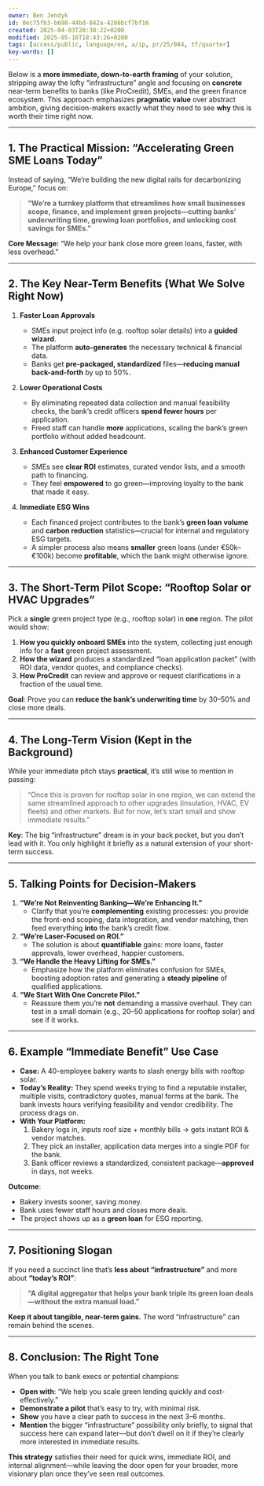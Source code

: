 ```yaml
---
owner: Ben Jendyk
id: 0ec75fb3-b698-44bd-842a-4286bcf7bf16
created: 2025-04-03T20:38:22+0200
modified: 2025-05-16T18:43:26+0200
tags: [access/public, language/en, a/ip, pr/25/084, tf/quarter]
key-words: []
---
```


Below is a **more immediate, down-to-earth framing** of your solution, stripping away the lofty “infrastructure” angle and focusing on **concrete** near-term benefits to banks (like ProCredit), SMEs, and the green finance ecosystem. This approach emphasizes **pragmatic value** over abstract ambition, giving decision-makers exactly what they need to see **why** this is worth their time right now.

---

## **1. The Practical Mission: “Accelerating Green SME Loans Today”**
Instead of saying, “We’re building the new digital rails for decarbonizing Europe,” focus on:
> **“We’re a turnkey platform that streamlines how small businesses scope, finance, and implement green projects—cutting banks’ underwriting time, growing loan portfolios, and unlocking cost savings for SMEs.”**

**Core Message:** “We help your bank close more green loans, faster, with less overhead.”

---

## **2. The Key Near-Term Benefits (What We Solve Right Now)**

1. **Faster Loan Approvals**  
   - SMEs input project info (e.g. rooftop solar details) into a **guided wizard**.  
   - The platform **auto-generates** the necessary technical & financial data.  
   - Banks get **pre-packaged, standardized** files—**reducing manual back-and-forth** by up to 50%.

2. **Lower Operational Costs**  
   - By eliminating repeated data collection and manual feasibility checks, the bank’s credit officers **spend fewer hours** per application.  
   - Freed staff can handle **more** applications, scaling the bank’s green portfolio without added headcount.

3. **Enhanced Customer Experience**  
   - SMEs see **clear ROI** estimates, curated vendor lists, and a smooth path to financing.  
   - They feel **empowered** to go green—improving loyalty to the bank that made it easy.

4. **Immediate ESG Wins**  
   - Each financed project contributes to the bank’s **green loan volume** and **carbon reduction** statistics—crucial for internal and regulatory ESG targets.  
   - A simpler process also means **smaller** green loans (under €50k–€100k) become **profitable**, which the bank might otherwise ignore.

---

## **3. The Short-Term Pilot Scope: “Rooftop Solar or HVAC Upgrades”**
Pick a **single** green project type (e.g., rooftop solar) in **one** region. The pilot would show:

1. **How you quickly onboard SMEs** into the system, collecting just enough info for a **fast** green project assessment.  
2. **How the wizard** produces a standardized “loan application packet” (with ROI data, vendor quotes, and compliance checks).  
3. **How ProCredit** can review and approve or request clarifications in a fraction of the usual time.

**Goal**: Prove you can **reduce the bank’s underwriting time** by 30–50% and close more deals.

---

## **4. The Long-Term Vision (Kept in the Background)**
While your immediate pitch stays **practical**, it’s still wise to mention in passing:
> “Once this is proven for rooftop solar in one region, we can extend the same streamlined approach to other upgrades (insulation, HVAC, EV fleets) and other markets. But for now, let’s start small and show immediate results.”

**Key**: The big “infrastructure” dream is in your back pocket, but you don’t lead with it. You only highlight it briefly as a natural extension of your short-term success.

---

## **5. Talking Points for Decision-Makers**

1. **“We’re Not Reinventing Banking—We’re Enhancing It.”**  
   - Clarify that you’re **complementing** existing processes: you provide the front-end scoping, data integration, and vendor matching, then feed everything **into** the bank’s credit flow.  
2. **“We’re Laser-Focused on ROI.”**  
   - The solution is about **quantifiable** gains: more loans, faster approvals, lower overhead, happier customers.  
3. **“We Handle the Heavy Lifting for SMEs.”**  
   - Emphasize how the platform eliminates confusion for SMEs, boosting adoption rates and generating a **steady pipeline** of qualified applications.  
4. **“We Start With One Concrete Pilot.”**  
   - Reassure them you’re **not** demanding a massive overhaul. They can test in a small domain (e.g., 20–50 applications for rooftop solar) and see if it works.

---

## **6. Example “Immediate Benefit” Use Case**

- **Case:** A 40-employee bakery wants to slash energy bills with rooftop solar.  
- **Today’s Reality:** They spend weeks trying to find a reputable installer, multiple visits, contradictory quotes, manual forms at the bank. The bank invests hours verifying feasibility and vendor credibility. The process drags on.  
- **With Your Platform:**  
   1. Bakery logs in, inputs roof size + monthly bills → gets instant ROI & vendor matches.  
   2. They pick an installer, application data merges into a single PDF for the bank.  
   3. Bank officer reviews a standardized, consistent package—**approved** in days, not weeks.  

**Outcome**:  
- Bakery invests sooner, saving money.  
- Bank uses fewer staff hours and closes more deals.  
- The project shows up as a **green loan** for ESG reporting.

---

## **7. Positioning Slogan**

If you need a succinct line that’s **less about “infrastructure”** and more about **“today’s ROI”**:

> **“A digital aggregator that helps your bank triple its green loan deals—without the extra manual load.”**

**Keep it about tangible, near-term gains.** The word “infrastructure” can remain behind the scenes.

---

## **8. Conclusion: The Right Tone**

When you talk to bank execs or potential champions:

- **Open with**: “We help you scale green lending quickly and cost-effectively.”  
- **Demonstrate a pilot** that’s easy to try, with minimal risk.  
- **Show** you have a clear path to success in the next 3–6 months.  
- **Mention** the bigger “infrastructure” possibility only briefly, to signal that success here can expand later—but don’t dwell on it if they’re clearly more interested in immediate results.

**This strategy** satisfies their need for quick wins, immediate ROI, and internal alignment—while leaving the door open for your broader, more visionary plan once they’ve seen real outcomes.